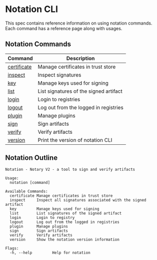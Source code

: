 # Notation CLI

This spec contains reference information on using notation commands. Each command has a reference page along with usages.

## Notation Commands

| Command                                     | Description                               |
| ------------------------------------------- | ----------------------------------------- |
| [certificate](./commandline/certificate.md) | Manage certificates in trust store        |
| [inspect](./commandline/inspect.md)         | Inspect signatures                        |
| [key](./commandline/key.md)                 | Manage keys used for signing              |
| [list](./commandline/list.md)               | List signatures of the signed artifact    |
| [login](./commandline/login.md)             | Login to registries                       |
| [logout](./commandline/logout.md)           | Log out from the logged in registries     |
| [plugin](./commandline/plugin.md)           | Manage plugins                            |
| [sign](./commandline/sign.md)               | Sign artifacts                            |
| [verify](./commandline/verify.md)           | Verify artifacts                          |
| [version](./commandline/version.md)         | Print the version of notation CLI         |


## Notation Outline

```text
Notation - Notary V2 - a tool to sign and verify artifacts

Usage:
  notation [command]

Available Commands:
  certificate Manage certificates in trust store
  inspect     Inspect all signatures associated with the signed artifact
  key         Manage keys used for signing
  list        List signatures of the signed artifact
  login       Login to registry
  logout      Log out from the logged in registries
  plugin      Manage plugins
  sign        Sign artifacts
  verify      Verify artifacts
  version     Show the notation version information

Flags:
  -h, --help         Help for notation
```

